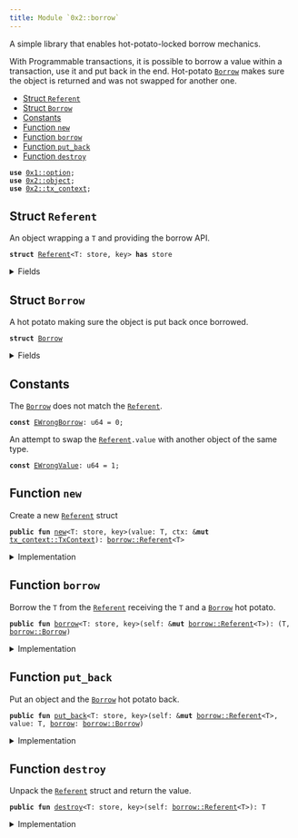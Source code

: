 ```yaml
---
title: Module `0x2::borrow`
---
```


A simple library that enables hot-potato-locked borrow mechanics.

With Programmable transactions, it is possible to borrow a value within
a transaction, use it and put back in the end. Hot-potato <code><a href="borrow.md#0x2_borrow_Borrow">Borrow</a></code> makes
sure the object is returned and was not swapped for another one.


-  [Struct `Referent`](#0x2_borrow_Referent)
-  [Struct `Borrow`](#0x2_borrow_Borrow)
-  [Constants](#@Constants_0)
-  [Function `new`](#0x2_borrow_new)
-  [Function `borrow`](#0x2_borrow_borrow)
-  [Function `put_back`](#0x2_borrow_put_back)
-  [Function `destroy`](#0x2_borrow_destroy)


<pre><code><b>use</b> <a href="../move-stdlib/option.md#0x1_option">0x1::option</a>;
<b>use</b> <a href="object.md#0x2_object">0x2::object</a>;
<b>use</b> <a href="tx_context.md#0x2_tx_context">0x2::tx_context</a>;
</code></pre>



<a name="0x2_borrow_Referent"></a>

## Struct `Referent`

An object wrapping a <code>T</code> and providing the borrow API.


<pre><code><b>struct</b> <a href="borrow.md#0x2_borrow_Referent">Referent</a>&lt;T: store, key&gt; <b>has</b> store
</code></pre>



<details>
<summary>Fields</summary>


<dl>
<dt>
<code>id: <b>address</b></code>
</dt>
<dd>

</dd>
<dt>
<code>value: <a href="../move-stdlib/option.md#0x1_option_Option">option::Option</a>&lt;T&gt;</code>
</dt>
<dd>

</dd>
</dl>


</details>

<a name="0x2_borrow_Borrow"></a>

## Struct `Borrow`

A hot potato making sure the object is put back once borrowed.


<pre><code><b>struct</b> <a href="borrow.md#0x2_borrow_Borrow">Borrow</a>
</code></pre>



<details>
<summary>Fields</summary>


<dl>
<dt>
<code>ref: <b>address</b></code>
</dt>
<dd>

</dd>
<dt>
<code>obj: <a href="object.md#0x2_object_ID">object::ID</a></code>
</dt>
<dd>

</dd>
</dl>


</details>

<a name="@Constants_0"></a>

## Constants


<a name="0x2_borrow_EWrongBorrow"></a>

The <code><a href="borrow.md#0x2_borrow_Borrow">Borrow</a></code> does not match the <code><a href="borrow.md#0x2_borrow_Referent">Referent</a></code>.


<pre><code><b>const</b> <a href="borrow.md#0x2_borrow_EWrongBorrow">EWrongBorrow</a>: u64 = 0;
</code></pre>



<a name="0x2_borrow_EWrongValue"></a>

An attempt to swap the <code><a href="borrow.md#0x2_borrow_Referent">Referent</a>.value</code> with another object of the same type.


<pre><code><b>const</b> <a href="borrow.md#0x2_borrow_EWrongValue">EWrongValue</a>: u64 = 1;
</code></pre>



<a name="0x2_borrow_new"></a>

## Function `new`

Create a new <code><a href="borrow.md#0x2_borrow_Referent">Referent</a></code> struct


<pre><code><b>public</b> <b>fun</b> <a href="borrow.md#0x2_borrow_new">new</a>&lt;T: store, key&gt;(value: T, ctx: &<b>mut</b> <a href="tx_context.md#0x2_tx_context_TxContext">tx_context::TxContext</a>): <a href="borrow.md#0x2_borrow_Referent">borrow::Referent</a>&lt;T&gt;
</code></pre>



<details>
<summary>Implementation</summary>


<pre><code><b>public</b> <b>fun</b> <a href="borrow.md#0x2_borrow_new">new</a>&lt;T: key + store&gt;(value: T, ctx: &<b>mut</b> TxContext): <a href="borrow.md#0x2_borrow_Referent">Referent</a>&lt;T&gt; {
    <a href="borrow.md#0x2_borrow_Referent">Referent</a> {
        id: <a href="tx_context.md#0x2_tx_context_fresh_object_address">tx_context::fresh_object_address</a>(ctx),
        value: <a href="../move-stdlib/option.md#0x1_option_some">option::some</a>(value)
    }
}
</code></pre>



</details>

<a name="0x2_borrow_borrow"></a>

## Function `borrow`

Borrow the <code>T</code> from the <code><a href="borrow.md#0x2_borrow_Referent">Referent</a></code> receiving the <code>T</code> and a <code><a href="borrow.md#0x2_borrow_Borrow">Borrow</a></code>
hot potato.


<pre><code><b>public</b> <b>fun</b> <a href="borrow.md#0x2_borrow">borrow</a>&lt;T: store, key&gt;(self: &<b>mut</b> <a href="borrow.md#0x2_borrow_Referent">borrow::Referent</a>&lt;T&gt;): (T, <a href="borrow.md#0x2_borrow_Borrow">borrow::Borrow</a>)
</code></pre>



<details>
<summary>Implementation</summary>


<pre><code><b>public</b> <b>fun</b> <a href="borrow.md#0x2_borrow">borrow</a>&lt;T: key + store&gt;(self: &<b>mut</b> <a href="borrow.md#0x2_borrow_Referent">Referent</a>&lt;T&gt;): (T, <a href="borrow.md#0x2_borrow_Borrow">Borrow</a>) {
    <b>let</b> value = self.value.extract();
    <b>let</b> id = <a href="object.md#0x2_object_id">object::id</a>(&value);

    (value, <a href="borrow.md#0x2_borrow_Borrow">Borrow</a> {
        ref: self.id,
        obj: id
    })
}
</code></pre>



</details>

<a name="0x2_borrow_put_back"></a>

## Function `put_back`

Put an object and the <code><a href="borrow.md#0x2_borrow_Borrow">Borrow</a></code> hot potato back.


<pre><code><b>public</b> <b>fun</b> <a href="borrow.md#0x2_borrow_put_back">put_back</a>&lt;T: store, key&gt;(self: &<b>mut</b> <a href="borrow.md#0x2_borrow_Referent">borrow::Referent</a>&lt;T&gt;, value: T, <a href="borrow.md#0x2_borrow">borrow</a>: <a href="borrow.md#0x2_borrow_Borrow">borrow::Borrow</a>)
</code></pre>



<details>
<summary>Implementation</summary>


<pre><code><b>public</b> <b>fun</b> <a href="borrow.md#0x2_borrow_put_back">put_back</a>&lt;T: key + store&gt;(self: &<b>mut</b> <a href="borrow.md#0x2_borrow_Referent">Referent</a>&lt;T&gt;, value: T, <a href="borrow.md#0x2_borrow">borrow</a>: <a href="borrow.md#0x2_borrow_Borrow">Borrow</a>) {
    <b>let</b> <a href="borrow.md#0x2_borrow_Borrow">Borrow</a> { ref, obj } = <a href="borrow.md#0x2_borrow">borrow</a>;

    <b>assert</b>!(<a href="object.md#0x2_object_id">object::id</a>(&value) == obj, <a href="borrow.md#0x2_borrow_EWrongValue">EWrongValue</a>);
    <b>assert</b>!(self.id == ref, <a href="borrow.md#0x2_borrow_EWrongBorrow">EWrongBorrow</a>);
    self.value.fill(value);
}
</code></pre>



</details>

<a name="0x2_borrow_destroy"></a>

## Function `destroy`

Unpack the <code><a href="borrow.md#0x2_borrow_Referent">Referent</a></code> struct and return the value.


<pre><code><b>public</b> <b>fun</b> <a href="borrow.md#0x2_borrow_destroy">destroy</a>&lt;T: store, key&gt;(self: <a href="borrow.md#0x2_borrow_Referent">borrow::Referent</a>&lt;T&gt;): T
</code></pre>



<details>
<summary>Implementation</summary>


<pre><code><b>public</b> <b>fun</b> <a href="borrow.md#0x2_borrow_destroy">destroy</a>&lt;T: key + store&gt;(self: <a href="borrow.md#0x2_borrow_Referent">Referent</a>&lt;T&gt;): T {
    <b>let</b> <a href="borrow.md#0x2_borrow_Referent">Referent</a> { id: _, value } = self;
    value.destroy_some()
}
</code></pre>



</details>
